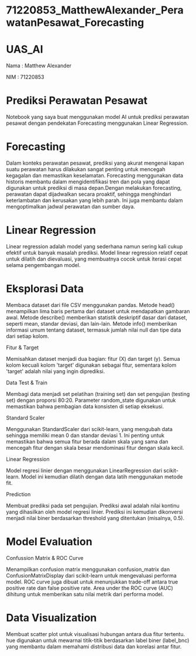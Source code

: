 # 71220853_MatthewAlexander_PerawatanPesawat_Forecasting

# UAS_AI

Nama : Matthew Alexander

NIM : 71220853

# Prediksi Perawatan Pesawat 

Notebook yang saya buat menggunakan model AI  untuk prediksi perawatan pesawat dengan pendekatan Forecasting menggunakan Linear Regression.

# Forecasting 

Dalam konteks perawatan pesawat, prediksi yang akurat mengenai kapan suatu perawatan harus dilakukan sangat penting untuk mencegah kegagalan dan memastikan keselamatan. Forecasting menggunakan data historis membantu dalam mengidentifikasi tren dan pola yang dapat digunakan untuk prediksi di masa depan.Dengan melakukan forecasting, perawatan dapat dijadwalkan secara proaktif, sehingga menghindari keterlambatan dan kerusakan yang lebih parah. Ini juga membantu dalam mengoptimalkan jadwal perawatan dan sumber daya.

# Linear Regression

Linear regression adalah model yang sederhana namun sering kali cukup efektif untuk banyak masalah prediksi. Model linear regression relatif cepat untuk dilatih dan dievaluasi, yang membuatnya cocok untuk iterasi cepat selama pengembangan model.




# Eksplorasi Data

Membaca dataset dari file CSV menggunakan pandas. Metode head() menampilkan lima baris pertama dari dataset untuk mendapatkan gambaran awal. Metode describe() memberikan statistik deskriptif dasar dari dataset, seperti mean, standar deviasi, dan lain-lain. Metode info() memberikan informasi umum tentang dataset, termasuk jumlah nilai null dan tipe data dari setiap kolom.

Fitur & Target

Memisahkan dataset menjadi dua bagian: fitur (X) dan target (y). 
Semua kolom kecuali kolom 'target' digunakan sebagai fitur, sementara kolom 'target' adalah nilai yang ingin diprediksi.

Data Test & Train

Membagi data menjadi set pelatihan (training set) dan set pengujian (testing set) dengan proporsi 80:20. Parameter random_state digunakan untuk memastikan bahwa pembagian data konsisten di setiap eksekusi.

Standard Scaler

Menggunakan StandardScaler dari scikit-learn, yang mengubah data sehingga memiliki mean 0 dan standar deviasi 1. Ini penting untuk memastikan bahwa semua fitur berada dalam skala yang sama dan mencegah fitur dengan skala besar mendominasi fitur dengan skala kecil.

Linear Regression

Model regresi linier dengan menggunakan LinearRegression dari scikit-learn. Model ini kemudian dilatih dengan data latih menggunakan metode fit.

Prediction

Membuat prediksi pada set pengujian. Prediksi awal adalah nilai kontinu yang dihasilkan oleh model regresi linier. Prediksi ini kemudian dikonversi menjadi nilai biner berdasarkan threshold yang ditentukan (misalnya, 0.5).

# Model Evaluation

Confussion Matrix & ROC Curve

Menampilkan confusion matrix menggunakan confusion_matrix dan ConfusionMatrixDisplay dari scikit-learn untuk mengevaluasi performa model. ROC curve juga dibuat untuk menunjukkan trade-off antara true positive rate dan false positive rate. Area under the ROC curve (AUC) dihitung untuk memberikan satu nilai metrik dari performa model.

# Data Visualization

Membuat scatter plot untuk visualisasi hubungan antara dua fitur tertentu. hue digunakan untuk mewarnai titik-titik berdasarkan label biner (label_bnc) yang membantu dalam memahami distribusi data dan korelasi antar fitur.










